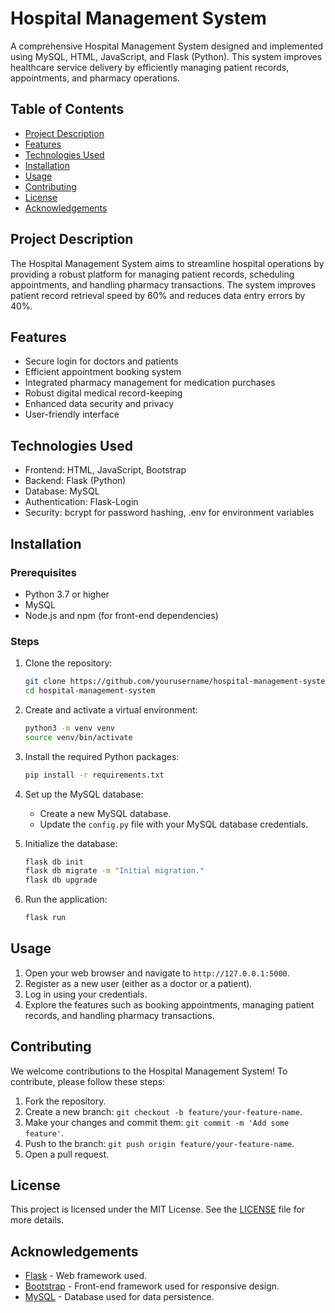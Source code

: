 # Hospital Management System

A comprehensive Hospital Management System designed and implemented using MySQL, HTML, JavaScript, and Flask (Python). This system improves healthcare service delivery by efficiently managing patient records, appointments, and pharmacy operations.




## Table of Contents
- [Project Description](#project-description)
- [Features](#features)
- [Technologies Used](#technologies-used)
- [Installation](#installation)
- [Usage](#usage)
- [Contributing](#contributing)
- [License](#license)
- [Acknowledgements](#acknowledgements)

## Project Description
The Hospital Management System aims to streamline hospital operations by providing a robust platform for managing patient records, scheduling appointments, and handling pharmacy transactions. The system improves patient record retrieval speed by 60% and reduces data entry errors by 40%.

## Features
- Secure login for doctors and patients
- Efficient appointment booking system
- Integrated pharmacy management for medication purchases
- Robust digital medical record-keeping
- Enhanced data security and privacy
- User-friendly interface

## Technologies Used
- Frontend: HTML, JavaScript, Bootstrap
- Backend: Flask (Python)
- Database: MySQL
- Authentication: Flask-Login
- Security: bcrypt for password hashing, .env for environment variables

## Installation
### Prerequisites
- Python 3.7 or higher
- MySQL
- Node.js and npm (for front-end dependencies)

### Steps
1. Clone the repository:
    ```bash
    git clone https://github.com/yourusername/hospital-management-system.git
    cd hospital-management-system
    ```

2. Create and activate a virtual environment:
    ```bash
    python3 -m venv venv
    source venv/bin/activate
    ```

3. Install the required Python packages:
    ```bash
    pip install -r requirements.txt
    ```

4. Set up the MySQL database:
    - Create a new MySQL database.
    - Update the `config.py` file with your MySQL database credentials.

5. Initialize the database:
    ```bash
    flask db init
    flask db migrate -m "Initial migration."
    flask db upgrade
    ```

6. Run the application:
    ```bash
    flask run
    ```

## Usage
1. Open your web browser and navigate to `http://127.0.0.1:5000`.
2. Register as a new user (either as a doctor or a patient).
3. Log in using your credentials.
4. Explore the features such as booking appointments, managing patient records, and handling pharmacy transactions.

## Contributing
We welcome contributions to the Hospital Management System! To contribute, please follow these steps:
1. Fork the repository.
2. Create a new branch: `git checkout -b feature/your-feature-name`.
3. Make your changes and commit them: `git commit -m 'Add some feature'`.
4. Push to the branch: `git push origin feature/your-feature-name`.
5. Open a pull request.

## License
This project is licensed under the MIT License. See the [LICENSE](LICENSE) file for more details.

## Acknowledgements
- [Flask](https://flask.palletsprojects.com/) - Web framework used.
- [Bootstrap](https://getbootstrap.com/) - Front-end framework used for responsive design.
- [MySQL](https://www.mysql.com/) - Database used for data persistence.
